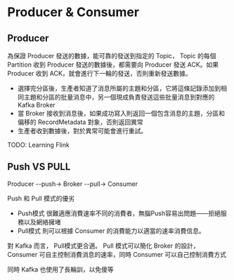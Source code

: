 # Producer & Consumer

## Producer

為保證 Producer 發送的數據，能可靠的發送到指定的 Topic， Topic 的每個 Partition 收到 Producer 發送的數據後，都需要向 Producer 發送 ACK。如果 Producer 收到 ACK，就會進行下一輪的發送，否則重新發送數據。

- 選擇完分區後，生產者知道了消息所屬的主題和分區，它將這條記錄添加到相同主題和分區的批量消息中，另一個現成負責發送這些批量消息到對應的Kafka Broker
- 當 Broker 接收到消息後，如果成功寫入則返回一個包含消息的主題，分區和偏移的 RecordMetadata 對象，否則返回異常
- 生產者收到數據後，對於異常可能會進行重試。

TODO: Learning Flink

## Push VS PULL

Producer --push-> Broker --pull-> Consumer

Push 和 Pull 模式的優劣

- Push模式 很難適應消費速率不同的消費者，無腦Push容易出問題——拒絕服務以及網絡擁堵
- Pull模式 則可以根據 Consumer 的消費能力以適當的速率消費信息。

對 Kafka 而言， Pull模式更合適。 Pull 模式可以簡化 Broker 的設計， Consumer 可自主控制消費消息的速率，同時 Consumer 可以自己控制消費方式

同時 Kafka 也使用了長輪訓，以免傻等

